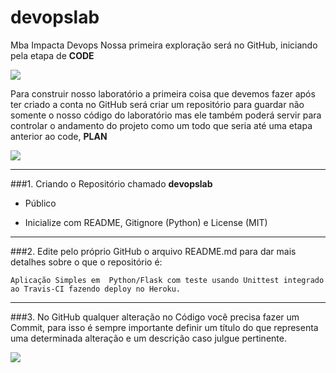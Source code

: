 # devopslab
Mba Impacta Devops 
Nossa primeira exploração será no GitHub, iniciando pela etapa de **CODE**

![](https://trello-attachments.s3.amazonaws.com/5f5db1977a05041da3675277/5f5ea24e3100c423bce497d2/5d78269f62b3f86391cee16362889677/image.png)

Para construir nosso laboratório a primeira coisa que devemos fazer após ter criado a conta no GitHub será criar um repositório para guardar não somente o nosso código do laboratório mas ele também poderá servir para controlar o andamento do projeto como um todo que seria até uma etapa anterior ao code, **PLAN**

![](https://trello-attachments.s3.amazonaws.com/5f5db1977a05041da3675277/5f5ea24e3100c423bce497d2/1b220f0c3a1a17a3b863198c89c54470/image.png)

---

###1. 
Criando o Repositório chamado **devopslab**

 * Público

 * Inicialize com README, Gitignore (Python) e License (MIT)

---

###2. 
Edite pelo próprio GitHub o arquivo README.md para dar mais detalhes sobre o que o repositório é:

```
Aplicação Simples em  Python/Flask com teste usando Unittest integrado ao Travis-CI fazendo deploy no Heroku.

```

---

###3. 
No GitHub qualquer alteração no Código você precisa fazer um Commit, para isso é sempre importante definir um título do que representa uma determinada alteração e um descrição caso julgue pertinente.

![](https://trello-attachments.s3.amazonaws.com/5f5db1977a05041da3675277/5f5ea24e3100c423bce497d2/0cc7af9c40c965eaa0e375411b0074e2/image.png)
